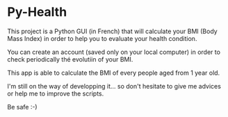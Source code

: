 # Py-Health

This project is a Python GUI (in French) that will calculate your BMI (Body Mass Index) in order to help you to evaluate your health condition.

You can create an account (saved only on your local computer) in order to check periodically thé evolutiin of your BMI.

This app is able to calculate the BMI of every people aged from 1 year old.

I'm still on the way of developping it... so don't hesitate to give me advices or help me to improve the scripts.

Be safe :-)
